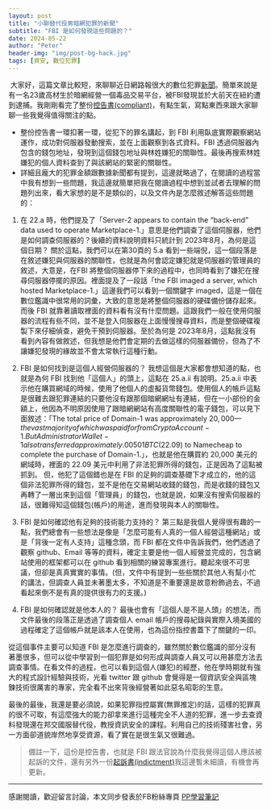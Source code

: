 ```yaml
---
layout: post
title: "小聊替代役男暗網犯罪的新聞"
subtitle: "FBI 是如何發現這些問題的？"
date: 2024-05-22
author: "Peter"
header-img: "img/post-bg-hack.jpg"
tags: [資安, 數位犯罪]
---
```

​
大家好，這篇文章比較短，來聊聊近日網路報很大的數位犯罪[新聞](https://www.epochtimes.com/b5/24/5/21/n14254547.htm)。簡單來說是有一名23歲高材生於暗網經營一個毒品交易平台，被FBI發現並於大前天在紐約遭到逮捕。我剛剛看完了整份[控告書(compliant)](https://www.justice.gov/opa/media/1352571/dl)，有點生氣，寫點東西來跟大家聊聊一些我覺得值得關注的點。
​
- 整份控告書一環扣著一環，從犯下的罪名講起，到 FBI 利用臥底實際觀察網站運作，成功對伺服器發動搜索，並在上面觀察到各式資料。FBI 透過伺服器內包含的錢包地址，發現到這個錢包地址與林姓嫌犯的關聯性。最後再搜索林姓嫌犯的個人資料查到了與該網站的緊密的關聯性。
​
- 詳細且龐大的犯罪金額跟數據新聞都有提到，這邊就略過了，在閱讀的過程當中我有想到一些問題，我這邊就簡單把我在閱讀過程中想到並試者去理解的問題列出來，看大家想的是不是類似的，以及文件內是怎麼敘述解答這些問題的：
​
1. 在 22.a 時，他們提及了「Server-2 appears to contain the “back-end” data used to operate Marketplace-1.」意思是他們調查了這個伺服器，他們是如何調查伺服器的？後續的資料說明資料只統計到 2023年8月，為何是這個日期？
關於這點，我們可以在第30頁的 5.a 看到一些端倪，這一個段落是在敘述嫌犯與伺服器的關聯性，也就是為何會認定嫌犯就是伺服器的管理員的敘述，大意是，在FBI 將整個伺服器停下來的過程中，也同時看到了嫌犯在搜尋伺服器停擺的原因。裡面提及了一段話「the FBI imaged a server, which hosted Marketplace-1.」這邊我們可以看到一個關鍵字 imaged，這是一個在數位鑑識中很常用的詞彙，大致的意思是將整個伺服器的硬碟備份儲存起來。而後 FBI 就靠著讀取裡面的資料看有沒有什麼問題。這跟我們一般在使用伺服器的流程有些不同，並不是登入伺服器在上面慢慢搜尋資料，而是整個硬碟複製下來仔細偵查，避免干預到伺服器。至於為何是 2023年8月，這點我沒有看到內容有做敘述，但我想是他們會定期的去做這樣的伺服器備份，但為了不讓嫌犯發現的緣故並不會太常執行這種行動。
​

2. FBI 是如何找到是這個人經營伺服器的？
我想這個是大家都會想知道的點，也就是為何 FBI 找到他「這個人」的頭上，這點在 25.a.ii 有說明。25.a.ii 中表示他在購買網域的時候，使用了他個人的虛擬貨幣錢包。使用個人的帳戶這點是很難去跟犯罪連結的只要他沒有跟那個暗網網址有連結，但在一小部份的金額上，他因為不明原因使用了跟暗網網站有高度關聯性的電子錢包，可以見下面敘述：「The total price of Domain-1 was approximately $20,000—the vast majority of which was paid for from Crypto Account-1. But Administrator Wallet-1 also transferred approximately .00501 BTC ($22.09) to Namecheap to complete the purchase of Domain-1.」，也就是他在購買約 20,000 美元的網域時，裡面的 22.09 美元中利用了非法犯罪所得的錢包，正是因為了這點被抓到。
但，他犯了這個錯也是在 FBI 的足夠的調查基礎下才成立的，他的這個非法犯罪所得的錢包，並不是他在交易網站收錢的錢包，而是收錢的錢包又再轉了一層出來到這個「管理員」的錢包，也就是說，如果沒有搜索伺服器的話，很難得知這個錢包(帳戶)的用途，進而發現與本人的關聯性。
​
3. FBI 是如何確認他有足夠的技術能力支持的？
第三點是我個人覺得很有趣的一點，我們總會有一些想法是像是「怎麼可能有人真的一個人經營這種網站」或是「背後一定有人支持」這種念頭，而 FBI 都在文件中告訴我們，他們透過了觀察 github、Email 等等的資料，確定主要是他一個人經營並完成的，包含網站使用的框架都可以在 github 看到相關的練習專案進行。聽起來很不可思議，但卻是真真實實的事情。(但，文件中有提到一些些關於其他人有幫小忙的講法，但調查人員並未著墨太多，不知道是不重要還是故意粉飾過去，不過看起來倒不是有真的提供很有力的支援。)
​
4. FBI 是如何確認就是他本人的？
最後也會有「這個人是不是人頭」的想法，而文件最後的段落正是透過了調查個人 email 帳戶的搜尋紀錄與實際入境美國的過程確定了這個帳戶就是該本人在使用，也為這份指控書蓋下了關鍵的一印。
​

從這個事件主要可以知道 FBI 是怎麼進行調查的，雖然關於數位鑑識的部分沒有著墨很多，但可以從中學習到一個犯罪是如何形成與調查人員又可以用甚麼方法去調查事情。在看文件的過程，也可以看到這個人(嫌犯)的經歷，他在學時期就有強大的程式設計經驗與技術，光看 twitter 跟 github 會覺得是一個資訊安全與區塊鍊技術很厲害的專家，完全看不出來背後經營著如此惡名昭彰的生意。

最後的最後，我還是要必須說，如果犯罪指控屬實(無罪推定)的話，這樣的犯罪真的很不可取，有這麼強大的能力卻拿來進行這種完全不人道的犯罪，進一步去查資料發現還在邦交國服替代役，教授資訊安全的課程。利用自己的技術殘害社會，另一方面卻道貌岸然地享受資源，看了實在是很生氣又很難過。

> 備註一下，這份是控告書，也就是 FBI 跟法官說為什麼我覺得這個人應該被起訴的文件，還有另外一份[起訴書(indictment)](https://www.justice.gov/opa/pr/incognito-market-owner-arrested-operating-one-largest-illegal-narcotics-marketplaces)我這邊暫未細讀，有機會再更新。
​
---

感謝閱讀，歡迎留言討論，本文同步發表於FB粉絲專頁 [PP學習筆記](https://www.facebook.com/pplearningnote)